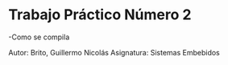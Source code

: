 # Trabajo Práctico Número 2

-Como se compila

Autor: Brito, Guillermo Nicolás
Asignatura: Sistemas Embebidos
